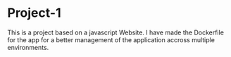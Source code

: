 # Project-1
This is a project based on a javascript Website. I have made the Dockerfile for the app for a better management of the application accross multiple environments.
